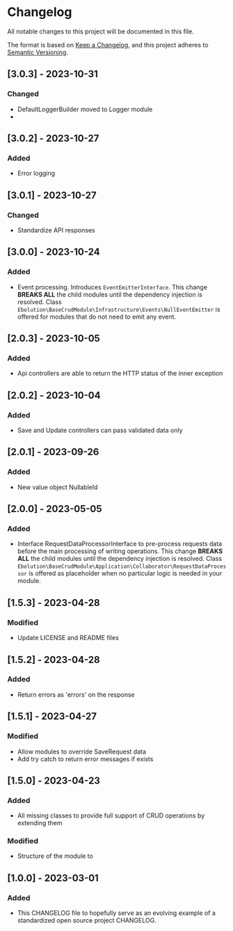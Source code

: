 # Changelog
All notable changes to this project will be documented in this file.

The format is based on [Keep a Changelog](https://keepachangelog.com/en/1.0.0/),
and this project adheres to [Semantic Versioning](https://semver.org/spec/v2.0.0.html).

## [3.0.3] - 2023-10-31
### Changed
- DefaultLoggerBuilder moved to Logger module
- 
## [3.0.2] - 2023-10-27
### Added
- Error logging

## [3.0.1] - 2023-10-27
### Changed
- Standardize API responses 

## [3.0.0] - 2023-10-24
### Added
- Event processing. Introduces `EventEmitterInterface`. This change **BREAKS ALL** the child modules 
  until the  dependency injection is resolved. Class `Ebolution\BaseCrudModule\Infrastructure\Events\NullEventEmitter` 
  is offered for modules that do not need to emit any event. 

## [2.0.3] - 2023-10-05
### Added
- Api controllers are able to return the HTTP status of the inner exception

## [2.0.2] - 2023-10-04
### Added
- Save and Update controllers can pass validated data only 

## [2.0.1] - 2023-09-26
### Added
- New value object NullableId

## [2.0.0] - 2023-05-05
### Added
- Interface RequestDataProcessorInterface to pre-process requests data before the main processing of writing 
  operations. This change **BREAKS ALL** the child modules until the dependency injection is resolved. Class 
  `Ebolution\BaseCrudModule\Application\Collaborator\RequestDataProcessor` is offered as placeholder when no 
  particular logic is needed in your module.

## [1.5.3] - 2023-04-28
### Modified
- Update LICENSE and README files

## [1.5.2] - 2023-04-28
### Added
- Return errors as 'errors' on the response

## [1.5.1] - 2023-04-27
### Modified
- Allow modules to override SaveRequest data
- Add try catch to return error messages if exists

## [1.5.0] - 2023-04-23
### Added
- All missing classes to provide full support of CRUD operations by extending them

### Modified
- Structure of the module to 


## [1.0.0] - 2023-03-01
### Added
- This CHANGELOG file to hopefully serve as an evolving example of a
  standardized open source project CHANGELOG.
